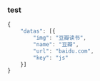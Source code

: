 ### test
```javascript
{
    "datas": [{
        "img": "豆瓣读书",
        "name": "豆瓣",
        "url": "baidu.com",
        "key": "js"
    }]
}
```